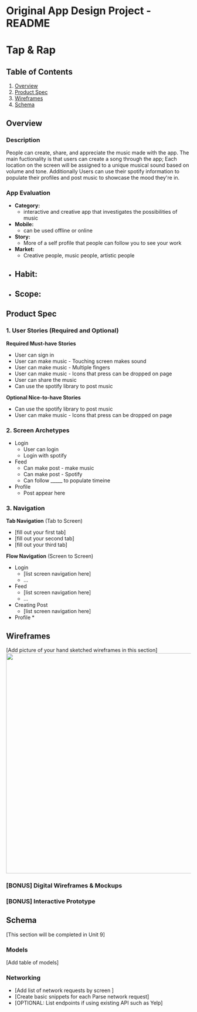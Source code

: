 Original App Design Project - README
===

# Tap & Rap

## Table of Contents
1. [Overview](#Overview)
1. [Product Spec](#Product-Spec)
1. [Wireframes](#Wireframes)
2. [Schema](#Schema)

## Overview
### Description
People can create, share, and appreciate the music made with the app. The main fuctionality is that users can create a song through the app; Each location on the 
screen will be assigned to a unique musical sound based on volume and tone. Additionally Users can use their spotify information to populate their profiles and 
post music to showcase the mood they're in.

### App Evaluation
- **Category:**
    - interactive and creative app that investigates the possibilities of music
- **Mobile:**
    - can be used offline or online
- **Story:**
    - More of a self profile that people can follow you to see your work
- **Market:**
    - Creative people, music people, artistic people
- **Habit:**
    - 
- **Scope:**
    - 
## Product Spec

### 1. User Stories (Required and Optional)

**Required Must-have Stories**

* User can sign in
* User can make music - Touching screen makes sound
* User can make music - Multiple fingers
* User can make music - Icons that press can be dropped on page
* User can share the music
* Can use the spotify library to post music

**Optional Nice-to-have Stories**

* Can use the spotify library to post music
* User can make music - Icons that press can be dropped on page

### 2. Screen Archetypes

* Login
   * User can login
   * Login with spotify
* Feed 
   * Can make post - make music
   * Can make post - Spotify
   * Can follow _____ to populate timeine
* Profile
   * Post appear here

### 3. Navigation

**Tab Navigation** (Tab to Screen)

* [fill out your first tab]
* [fill out your second tab]
* [fill out your third tab]

**Flow Navigation** (Screen to Screen)

* Login
   * [list screen navigation here]
   * ...
* Feed
   * [list screen navigation here]
   * ...
* Creating Post
   * [list screen navigation here]
* Profile
   * 

## Wireframes
[Add picture of your hand sketched wireframes in this section]
<img src="YOUR_WIREFRAME_IMAGE_URL" width=600>

### [BONUS] Digital Wireframes & Mockups

### [BONUS] Interactive Prototype

## Schema 
[This section will be completed in Unit 9]
### Models
[Add table of models]
### Networking
- [Add list of network requests by screen ]
- [Create basic snippets for each Parse network request]
- [OPTIONAL: List endpoints if using existing API such as Yelp]
